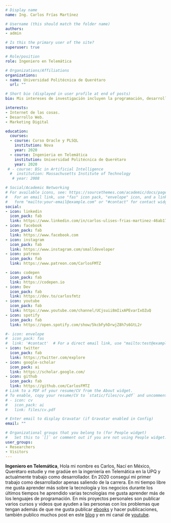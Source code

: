 ```yaml
---
# Display name
name: Ing. Carlos Frías Martínez

# Username (this should match the folder name)
authors:
- admin

# Is this the primary user of the site?
superuser: true

# Role/position
role: Ingeniero en Telemática

# Organizations/Affiliations
organizations:
- name: Universidad Politécnica de Querétaro
  url: ""

# Short bio (displayed in user profile at end of posts)
bio: Mis intereses de investigación incluyen la programación, desarrollo web, marketing digital así como trading y me interesa mucho el tema de internet de las cosas, además big data y machine learning.

interests:
- Internet de las cosas.
- Desarrollo Web.
- Marketing Digital

education:
  courses:
  - course: Curso Oracle y PLSQL
    institution: Nova
    year: 2020
  - course: Ingenieria en Telemática
    institution: Universidad Politécnica de Querétaro
    year: 2020
 # - course: BSc in Artificial Intelligence
  #  institution: Massachusetts Institute of Technology
   # year: 2008

# Social/Academic Networking
# For available icons, see: https://sourcethemes.com/academic/docs/page-builder/#icons
#   For an email link, use "fas" icon pack, "envelope" icon, and a link in the
#   form "mailto:your-email@example.com" or "#contact" for contact widget.
social:
- icon: linkedin
  icon_pack: fab
  link: https://www.linkedin.com/in/carlos-ulises-frias-martinez-46ab1713a
- icon: facebook
  icon_pack: fab
  link: https://www.facebook.com
- icon: instagram
  icon_pack: fab
  link: https://www.instagram.com/smalldeveloper
- icon: patreon
  icon_pack: fab
  link: https://www.patreon.com/CarlosFMTZ

- icon: codepen
  icon_pack: fab
  link: https://codepen.io
- icon: Dev
  icon_pack: fab
  link: https://dev.to/carlosfmtz
- icon: youtube
  icon_pack: fab
  link: https://www.youtube.com/channel/UCjsuii8mIixAPEvarIxOZuQ
- icon: spotify
  icon_pack: fab
  link: https://open.spotify.com/show/5kcbFyhDrwjZ8h7s6GtL2r

#- icon: envelope
#  icon_pack: fas
#  link: '#contact'  # For a direct email link, use "mailto:test@example.org".
- icon: twitter
  icon_pack: fab
  link: https://twitter.com/explore
- icon: google-scholar
  icon_pack: ai
  link: https://scholar.google.com/
- icon: github
  icon_pack: fab
  link: https://github.com/CarlosFMTZ
# Link to a PDF of your resume/CV from the About widget.
# To enable, copy your resume/CV to `static/files/cv.pdf` and uncomment the lines below.
# - icon: cv
#   icon_pack: ai
#   link: files/cv.pdf

# Enter email to display Gravatar (if Gravatar enabled in Config)
email: ""

# Organizational groups that you belong to (for People widget)
#   Set this to `[]` or comment out if you are not using People widget.
user_groups:
- Researchers
- Visitors
---
```


**Ingeniero en Telemática**, Hola mi nombre es Carlos, Nací en México, Querétaro estudie y me gradúe en la ingeniería en Telemática en la UPQ y actualmente trabajo como desarrollador. En 2020 conseguí mi primer trabajo como desarrollador apenas saliendo de la carrera. En mi tiempo libre me gusta aprender más sobre la tecnología y los negocios durante los últimos tiempos he aprendido varias tecnologías me gusta aprender más de los lenguajes de programación. En mis proyectos personales son publicar varios cursos y videos que ayuden a las personas con los problemas que tengan además de que me gusta publicar [ebooks](#) y hacer publicaciones, también publico muchos post en este [blog](#) y en mi canal de [youtube](https://www.youtube.com/channel/UCjsuii8mIixAPEvarIxOZuQ).

